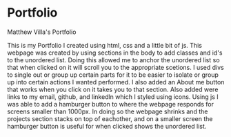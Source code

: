# Portfolio
Matthew Villa's Portfolio

  This is my Portfolio I created using html, css and a little bit of js. This webpage was created by using sections in the body to add classes and id's to the unordered list. Doing this allowed me to anchor the unordered list so that when clicked on it will scroll you to the appropriate scetions. I used divs to single out or group up certain parts for it to be easier to isolate or group up into certain actions I wanted performed. I also added an About me button that works when you click on it takes you to that section. Also added were links to my email, github, and linkedln which I styled using icons. Using js I was able to add a hamburger button to where the webpage responds for screens smaller than 1000px. In doing so the webpage shrinks and the projects section stacks on top of eachother, and on a smaller screen the hamburger button is useful for when clicked shows the unordered list. 
